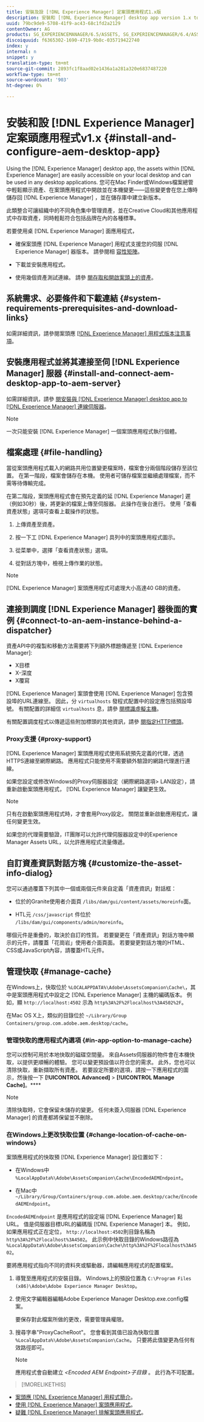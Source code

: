 ```yaml
---
title: 安裝及設 [!DNL Experience Manager] 定案頭應用程式1.x版
description: 安裝和 [!DNL Experience Manager] desktop app version 1.x to work with [!DNL Assets] 設定資產，並將資產對應至桌上型電腦的磁碟機。
uuid: 79bc9de9-5708-41f9-ac43-68c1fd2a2129
contentOwner: AG
products: SG_EXPERIENCEMANAGER/6.5/ASSETS, SG_EXPERIENCEMANAGER/6.4/ASSETS,SG_EXPERIENCEMANAGER/6.3/ASSETS
discoiquuid: f6365302-1690-4719-9b8c-035719422740
index: y
internal: n
snippet: y
translation-type: tm+mt
source-git-commit: 2893fc1f8aad02e1436a1a281a320e6837487220
workflow-type: tm+mt
source-wordcount: '903'
ht-degree: 0%

---
```



# 安裝和設 [!DNL Experience Manager] 定案頭應用程式v1.x {#install-and-configure-aem-desktop-app}

Using the [!DNL Experience Manager] desktop app, the assets within [!DNL Experience Manager] are easily accessible on your local desktop and can be used in any desktop applications. 您可在Mac Finder或Windows檔案總管中輕鬆顯示資產、在案頭應用程式中開啟並在本機變更——這些變更會在您上傳時儲存回 [!DNL Experience Manager] ，並在儲存庫中建立新版本。

此類整合可讓組織中的不同角色集中管理資產，並在Creative Cloud和其他應用程式中存取資產，同時輕鬆符合包括品牌在內的各種標準。

若要使用桌 [!DNL Experience Manager] 面應用程式，

* 確保案頭應 [!DNL Experience Manager] 用程式支援您的伺服 [!DNL Experience Manager] 器版本。 請參閱相 [容性矩陣](release-notes-of-v1.md#compatibilitymatrix)。

* 下載並安裝應用程式。

* 使用幾個資產測試連線。 請參 [閱存取和開啟案頭上的資產](use-app-v1.md#openondesktop)。

## 系統需求、必要條件和下載連結 {#system-requirements-prerequisites-and-download-links}

如需詳細資訊，請參閱案頭應 [[!DNL Experience Manager] 用程式版本注意事項](release-notes-of-v1.md)。

## 安裝應用程式並將其連接至伺 [!DNL Experience Manager] 服器 {#install-and-connect-aem-desktop-app-to-aem-server}

如需詳細資訊，請參 [閱安裝與 [!DNL Experience Manager] desktop app to [!DNL Experience Manager] 連線伺服器](use-app-v1.md#installandconnect)。

>[!NOTE]
>
>一次只能安裝 [!DNL Experience Manager] 一個案頭應用程式執行個體。

## 檔案處理 {#file-handling}

當從案頭應用程式載入的網路共用位置變更檔案時，檔案會分兩個階段儲存至該位置。 在第一階段，檔案會儲存在本機。 使用者可儲存檔案並繼續處理檔案，而不需等待傳輸完成。

在第二階段，案頭應用程式會在預先定義的延 [!DNL Experience Manager] 遲（例如30秒）後，將更新的檔案上傳至伺服器。 此操作在後台進行。 使用「查看資產狀態」選項可查看上載操作的狀態。

1. 上傳資產至資產。

1. 按一下工 [!DNL Experience Manager] 具列中的案頭應用程式圖示。

1. 從菜單中，選擇「查看資產狀態」選項。

1. 從對話方塊中，檢視上傳作業的狀態。

>[!NOTE]
>
>[!DNL Experience Manager] 案頭應用程式可處理大小高達40 GB的資產。

## 連接到調度 [!DNL Experience Manager] 器後面的實例 {#connect-to-an-aem-instance-behind-a-dispatcher}

資產API中的複製和移動方法需要將下列額外標題傳遞至 [!DNL Experience Manager]:

* X目標
* X-深度
* X覆寫

[!DNL Experience Manager] 案頭會使用 [!DNL Experience Manager] 包含預設埠的URL連線至。 因此，分 `virtualhosts` 發程式配置中的設定應包括預設埠號。 有關配置的詳細信 `virtualhosts` 息，請參 [閱標識虛擬主機](https://experienceleague.adobe.com/docs/experience-manager-dispatcher/using/configuring/dispatcher-configuration.html#identifying-virtual-hosts-virtualhosts)。

有關配置調度程式以傳遞這些附加標頭的其他資訊，請參 [閱指定HTTP標頭](https://experienceleague.adobe.com/docs/experience-manager-dispatcher/using/configuring/dispatcher-configuration.html#specifying-the-http-headers-to-pass-through-clientheaders)。

### Proxy支援 {#proxy-support}

[!DNL Experience Manager] 案頭應用程式使用系統預先定義的代理，透過HTTPS連線至網際網路。 應用程式只能使用不需要額外驗證的網路代理進行連線。

如果您設定或修改Windows的Proxy伺服器設定（網際網路選項> LAN設定），請重新啟動案頭應用程式， [!DNL Experience Manager] 讓變更生效。

>[!NOTE]
>
>只有在啟動案頭應用程式時，才會套用Proxy設定。 關閉並重新啟動應用程式，讓任何變更生效。

如果您的代理需要驗證，IT團隊可以允許代理伺服器設定中的Experience Manager Assets URL，以允許應用程式流量傳遞。

## 自訂資產資訊對話方塊 {#customize-the-asset-info-dialog}

您可以通過覆蓋下列其中一個或兩個元件來自定義「資產資訊」對話框：

* 位於的Granite使用者介面頁 `/libs/dam/gui/content/assets/moreinfo`面。

* HTL元 `/css/javascript` 件位於 `/libs/dam/gui/components/admin/moreinfo`。

哪個元件是重疊的，取決於自訂的性質。 若要變更在「資產資訊」對話方塊中顯示的元件，請覆蓋「花崗岩」使用者介面頁面。 若要變更對話方塊的HTML、CSS或JavaScript內容，請覆蓋HTL元件。

## 管理快取 {#manage-cache}

在Windows上，快取位於 `%LOCALAPPDATA%\Adobe\AssetsCompanion\Cache\`，其中是案頭應用程式中設定之 [!DNL Experience Manager] 主機的編碼版本。 例如，顯 `http://localhost:4502` 示為 `http%3A%2F%2Flocalhost%3A4502%2F`。

在Mac OS X上，類似的目錄位於 `~/Library/Group Containers/group.com.adobe.aem.desktop/cache`。

### 管理快取的應用程式內選項 {#in-app-option-to-manage-cache}

您可以控制可用於本地快取的磁碟空間量。 來自Assets伺服器的物件會在本機快取，以提供更順暢的體驗。 您可以變更預設值以符合您的需求。 此外，您也可以清除快取，重新擷取所有資產。 若要設定所要的選項，請按一下應用程式的圖示，然後按一下 **[!UICONTROL Advanced]** > **[!UICONTROL Manage Cache]**。****

>[!NOTE]
>
>清除快取時，它會保留未儲存的變更。 任何未簽入伺服器 [!DNL Experience Manager] 的資產都將保留並不刪除。

### 在Windows上更改快取位置 {#change-location-of-cache-on-windows}

案頭應用程式的快取預 [!DNL Experience Manager] 設位置如下：

* 在Windows中 `%LocalAppData%\Adobe\AssetsCompanion\Cache\EncodedAEMEndpoint`。

* 在Mac中 `~/Library/Group/Containers/group.com.adobe.aem.desktop/cache/EncodedAEMEndpoint`。

`EncodedAEMEndpoint` 是應用程式的設定端 [!DNL Experience Manager] 點URL。 值是伺服器目標URL的編碼版 [!DNL Experience Manager] 本。 例如，如果應用程式正在定位， `http://localhost:4502`則目錄名稱為 `http%3A%2F%2Flocalhost%3A4502`。 此示例中快取目錄的Windows路徑為 `%LocalAppData%\Adobe\AssetsCompanion\Cache\http%3A%2F%2Flocalhost%3A4502`。

要將應用程式指向不同的資料夾或驅動器，請編輯應用程式的配置檔案。

1. 導覽至應用程式的安裝目錄。 Windows上的預設位置為 `C:\Program Files (x86)\Adobe\Adobe Experience Manager Desktop`。

1. 使用文字編輯器編輯Adobe Experience Manager Desktop.exe.config檔案。

   要保存對此檔案所做的更改，需要管理員權限。

1. 搜尋字串&quot;ProxyCacheRoot&quot;。 您會看到其值已設為快取位置 `%LocalAppData%\Adobe\AssetsCompanion\Cache`。 只要將此值變更為任何有效路徑即可。

   >[!NOTE]
   >
   >應用程式會自動建立 *&lt;Encoded AEM Endpoint>子目錄* 。 此行為不可配置。

>[!MORELIKETHIS]
* [案頭應 [!DNL Experience Manager] 用程式簡介](https://experienceleague.adobe.com/docs/experience-manager-learn/assets/creative-workflows/aem-desktop-app.html)。
* [使用 [!DNL Experience Manager] 案頭應用程式](use-app-v1.md)。
* [疑難 [!DNL Experience Manager] 排解案頭應用程式](troubleshoot-app-v1.md)。

